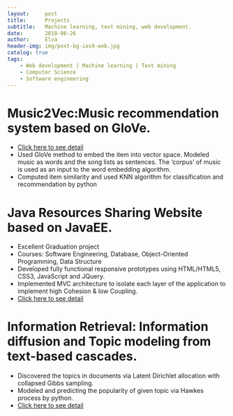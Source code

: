 ```yaml
---
layout:     post
title:      Projects
subtitle:   Machine learning, text mining, web development.
date:       2018-06-26
author:     Elva
header-img: img/post-bg-ios9-web.jpg
catalog: true
tags:
    - Web development | Machine learning | Text mining
    - Computer Science
    - Software engineering
---
```



# Music2Vec:Music recommendation system based on GloVe.
- [Click here to see detail](https://github.com/elvawyt/Music2Vec)
- Used GloVe method to embed the item into vector space. Modeled music as words and the song lists as sentences. The
‘corpus’ of music is used as an input to the word embedding algorithm.
- Computed item similarity and used KNN algorithm for classification and recommendation by python



# Java Resources Sharing Website based on JavaEE.
- Excellent Graduation project
- Courses: Software Engineering, Database, Object-Oriented Programming, Data Structure
- Developed fully functional responsive prototypes using HTML/HTML5, CSS3, JavaScript and JQuery.
- Implemented MVC architecture to isolate each layer of the application to implement high Cohesion & low Coupling.
- [Click here to see detail](https://github.com/elvawyt/JavaEEWeb)


# Information Retrieval: Information diffusion and Topic modeling from text-based cascades.
- Discovered the topics in documents via Latent Dirichlet allocation with collapsed Gibbs sampling.
- Modeled and predicting the popularity of given topic via Hawkes process by python.
- [Click here to see detail](https://github.com/elvawyt/elvawyt.github.io/blob/master/_posts/IR%20proposal-2.pdf)
